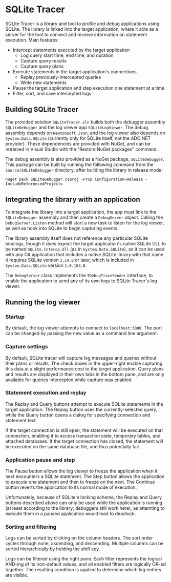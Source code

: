 # SQLite Tracer

SQLite Tracer is a library and tool to profile and debug applications using SQLite. The library is linked into the target application, where it acts as a server for the tool to connect and receive information on statement execution. Main features:

 * Intercept statements executed by the target application
   * Log query start time, end time, and duration
   * Capture query results
   * Capture query plans
 * Execute statements in the target application's connections
   * Replay previously-intercepted queries
   * Write new statements
 * Pause the target application and step execution one statement at a time
 * Filter, sort, and save intercepted logs

## Building SQLite Tracer

The provided solution `SQLiteTracer.sln` builds both the debugger assembly `SQLiteDebugger` and the log viewer app `SQLiteLogViewer`. The debug assembly depends on `Newtonsoft.Json`, and the log viewer also depends on `System.Data.SQLite` (currently only for SQLite itself, not the ADO.NET provider). These dependencies are provided with NuGet, and can be retrieved in Visual Studio with the "Restore NuGet packages" command.

The debug assembly is also provided as a NuGet package, `SQLiteDebugger`. This package can be built by running the following command from the `Source/SQLiteDebugger` directory, after building the library in release mode:

```batchfile
nuget pack SQLiteDebugger.csproj -Prop Configuration=Release -IncludeReferencedProjects
```

## Integrating the library with an application

To integrate the library into a target application, the app must link to the `SQLiteDebugger` assembly and then create a `DebugServer` object. Calling the `DebugServer.Listen` method will start a new task to listen for the log viewer, as well as hook into SQLite to begin capturing events.

The library assembly itself does not reference any particular SQLite bindings, though it does expect the target application's native SQLite DLL to be named `SQLite.Interop.dll` (as in `System.Data.SQLite`), so it can be used with any C# application that includes a native SQLite library with that name. It requires SQLite version `3.14.0` or later, which is included in `System.Data.SQLite` version `1.0.103.0`.

The `DebugServer` class implements the `IDebugTraceSender` interface, to enable the application to send any of its own logs to SQLite Tracer's log viewer.

## Running the log viewer

### Startup

By default, the log viewer attempts to connect to `localhost:3000`. The port can be changed by passing the new value as a command line argument.

### Capture settings

By default, SQLite tracer will capture log messages and queries without their plans or results. The check boxes in the upper-right enable capturing this data at a slight performance cost to the target application. Query plans and results are displayed in their own tabs in the bottom pane, and are only available for queries intercepted while capture was enabled.

### Statement execution and replay

The Replay and Query buttons attempt to execute SQLite statements in the target application. The Replay button uses the currently-selected query, while the Query button opens a dialog for specifying connection and statement text.

If the target connection is still open, the statement will be executed on that connection, enabling it to access transaction state, temporary tables, and attached databases. If the target connection has closed, the statement will be executed on the same database file, and thus potentially fail.

### Application pause and step

The Pause button allows the log viewer to freeze the application when it next encounters a SQLite statement. The Step button allows the application to execute one statement and then to freeze on the next. The Continue button reverts the application to its normal mode of execution.

Unfortunately, because of SQLite's locking scheme, the Replay and Query buttons described above can only be used while the application is running (at least according to the library; debuggers still work here), as attemting to execute them in a paused application would lead to deadlock.

### Sorting and filtering

Logs can be sorted by clicking on the column headers. The sort order cycles through none, ascending, and descending. Multiple columns can be sorted hierarchically by holding the shift key.

Logs can be filtered using the right pane. Each filter represents the logical AND-ing of its non-default values, and all enabled filters are logically OR-ed together. The resulting condition is applied to determine which log entries are visible.

